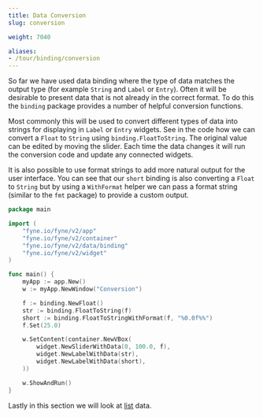 ```yaml
---
title: Data Conversion
slug: conversion

weight: 7040

aliases:
- /tour/binding/conversion
---
```


So far we have used data binding where the type of
data matches the output type (for example `String` and
`Label` or `Entry`). Often it will be desirable to
present data that is not already in the correct format.
To do this the `binding` package provides a number
of helpful conversion functions.

Most commonly this will be used to convert different
types of data into strings for displaying in `Label`
or `Entry` widgets. See in the code how we can convert
a `Float` to `String` using `binding.FloatToString`.
The original value can be edited by moving the slider.
Each time the data changes it will run the conversion
code and update any connected widgets.

It is also possible to use format strings to add more
natural output for the user interface.
You can see that our `short` binding is also converting
a `Float` to `String` but by using a `WithFormat` helper
we can pass a format string (similar to the `fmt` package)
to provide a custom output.

```go
package main

import (
	"fyne.io/fyne/v2/app"
	"fyne.io/fyne/v2/container"
	"fyne.io/fyne/v2/data/binding"
	"fyne.io/fyne/v2/widget"
)

func main() {
	myApp := app.New()
	w := myApp.NewWindow("Conversion")

	f := binding.NewFloat()
	str := binding.FloatToString(f)
	short := binding.FloatToStringWithFormat(f, "%0.0f%%")
	f.Set(25.0)

	w.SetContent(container.NewVBox(
		widget.NewSliderWithData(0, 100.0, f),
		widget.NewLabelWithData(str),
		widget.NewLabelWithData(short),
	))

	w.ShowAndRun()
}
```

Lastly in this section we will look at [list](/binding/list) data.
